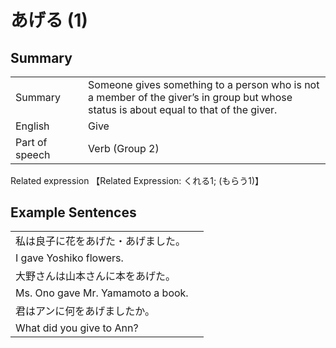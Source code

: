 # あげる (1)

## Summary

<table><tr>   <td>Summary<td>   <td>Someone gives something to a person who is not a member of the giver’s in group but whose status is about equal to that of the giver.</td><tr><tr>   <td>English<td>   <td>Give</td><tr><tr>   <td>Part of speech<td>   <td>Verb (Group 2)</td><tr></table><tr>   <td>Related expression<td>   <td>【Related Expression: くれる1; (もらう1)】</td><tr></table></table>

## Example Sentences

<table><tr><td>私は良子に花をあげた・あげました。<td><tr><tr><td>I gave Yoshiko flowers.<td><tr><tr><td>大野さんは山本さんに本をあげた。<td><tr><tr><td>Ms. Ono gave Mr. Yamamoto a book.<td><tr><tr><td>君はアンに何をあげましたか。<td><tr><tr><td>What did you give to Ann?<td><tr></table>

